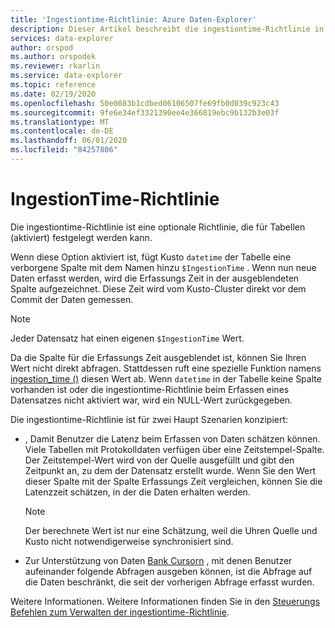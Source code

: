 ```yaml
---
title: 'Ingestiontime-Richtlinie: Azure Daten-Explorer'
description: Dieser Artikel beschreibt die ingestiontime-Richtlinie in Azure Daten-Explorer.
services: data-explorer
author: orspod
ms.author: orspodek
ms.reviewer: rkarlin
ms.service: data-explorer
ms.topic: reference
ms.date: 02/19/2020
ms.openlocfilehash: 50e0083b1cdbed06106507fe69fb0d039c923c43
ms.sourcegitcommit: 9fe6e34ef3321390ee4e366819ebc9b132b3e03f
ms.translationtype: MT
ms.contentlocale: de-DE
ms.lasthandoff: 06/01/2020
ms.locfileid: "84257806"
---
```

# <a name="ingestiontime-policy"></a>IngestionTime-Richtlinie

Die ingestiontime-Richtlinie ist eine optionale Richtlinie, die für Tabellen (aktiviert) festgelegt werden kann.

Wenn diese Option aktiviert ist, fügt Kusto `datetime` der Tabelle eine verborgene Spalte mit dem Namen hinzu `$IngestionTime` . Wenn nun neue Daten erfasst werden, wird die Erfassungs Zeit in der ausgeblendeten Spalte aufgezeichnet. Diese Zeit wird vom Kusto-Cluster direkt vor dem Commit der Daten gemessen. 

> [!NOTE]
> Jeder Datensatz hat einen eigenen `$IngestionTime` Wert.

Da die Spalte für die Erfassungs Zeit ausgeblendet ist, können Sie Ihren Wert nicht direkt abfragen.
Stattdessen ruft eine spezielle Funktion namens [ingestion_time ()](../query/ingestiontimefunction.md) diesen Wert ab. Wenn `datetime` in der Tabelle keine Spalte vorhanden ist oder die ingestiontime-Richtlinie beim Erfassen eines Datensatzes nicht aktiviert war, wird ein NULL-Wert zurückgegeben.

Die ingestiontime-Richtlinie ist für zwei Haupt Szenarien konzipiert:
* , Damit Benutzer die Latenz beim Erfassen von Daten schätzen können.
  Viele Tabellen mit Protokolldaten verfügen über eine Zeitstempel-Spalte. Der Zeitstempel-Wert wird von der Quelle ausgefüllt und gibt den Zeitpunkt an, zu dem der Datensatz erstellt wurde. Wenn Sie den Wert dieser Spalte mit der Spalte Erfassungs Zeit vergleichen, können Sie die Latenzzeit schätzen, in der die Daten erhalten werden. 
  
  > [!NOTE]
  > Der berechnete Wert ist nur eine Schätzung, weil die Uhren Quelle und Kusto nicht notwendigerweise synchronisiert sind.
  
* Zur Unterstützung von Daten [Bank Cursorn](../management/databasecursor.md) , mit denen Benutzer aufeinander folgende Abfragen ausgeben können, ist die Abfrage auf die Daten beschränkt, die seit der vorherigen Abfrage erfasst wurden.

Weitere Informationen. Weitere Informationen finden Sie in den [Steuerungs Befehlen zum Verwalten der ingestiontime-Richtlinie](../management/ingestiontime-policy.md).
